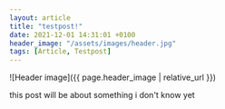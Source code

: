 ```yaml
---
layout: article
title: "testpost!"
date: 2021-12-01 14:31:01 +0100
header_image: "/assets/images/header.jpg"
tags: [Article, Testpost]
---
```


![Header image]({{ page.header_image | relative_url }})

this post will be about something i don't know yet
